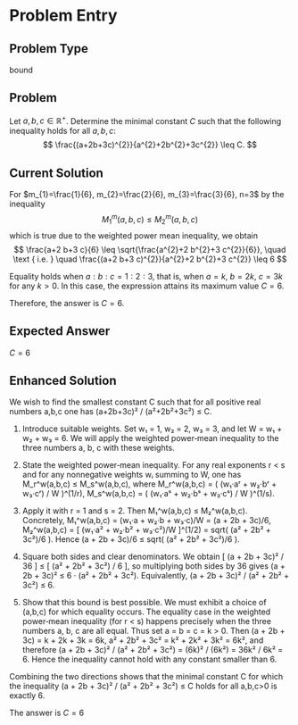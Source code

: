 # Problem Entry

## Problem Type
bound

## Problem
Let $a, b, c \in \mathbb{R}^{+}$. Determine the minimal constant $C$ such that the following inequality holds for all $a, b, c$:
$$
\frac{(a+2b+3c)^{2}}{a^{2}+2b^{2}+3c^{2}} \leq C.
$$

## Current Solution
For $m_{1}=\frac{1}{6}, m_{2}=\frac{2}{6}, m_{3}=\frac{3}{6}, n=3$ by the inequality
$$
M_{1}^{m}(a, b, c) \leq M_{2}^{m}(a, b, c)
$$
which is true due to the weighted power mean inequality, we obtain
$$
\frac{a+2 b+3 c}{6} \leq \sqrt{\frac{a^{2}+2 b^{2}+3 c^{2}}{6}}, \quad \text { i.e. } \quad \frac{(a+2 b+3 c)^{2}}{a^{2}+2 b^{2}+3 c^{2}} \leq 6
$$

Equality holds when $a : b : c = 1 : 2 : 3$, that is, when $a = k$, $b = 2k$, $c = 3k$ for any $k > 0$. In this case, the expression attains its maximum value $C = 6$.

Therefore, the answer is $C = 6$.

## Expected Answer
$C = 6$

## Enhanced Solution
We wish to find the smallest constant C such that for all positive real numbers a,b,c one has
  (a+2b+3c)²  / (a²+2b²+3c²)  ≤  C.

1.  Introduce suitable weights.  Set
     w₁ = 1,
     w₂ = 2,
     w₃ = 3,
  and let W = w₁ + w₂ + w₃ = 6.  We will apply the weighted power‐mean inequality to the three numbers a, b, c with these weights.

2.  State the weighted power‐mean inequality.  For any real exponents r < s and for any nonnegative weights wᵢ summing to W, one has
     M_r^w(a,b,c)  ≤  M_s^w(a,b,c),
  where
     M_r^w(a,b,c)  =  ( (w₁·aʳ + w₂·bʳ + w₃·cʳ) / W )^(1/r),
     M_s^w(a,b,c)  =  ( (w₁·aˢ + w₂·bˢ + w₃·cˢ) / W )^(1/s).  

3.  Apply it with r = 1 and s = 2.  Then
     M₁^w(a,b,c)  ≤  M₂^w(a,b,c).  
  Concretely,
     M₁^w(a,b,c)  =  (w₁·a + w₂·b + w₃·c)/W  =  (a + 2b + 3c)/6,
     M₂^w(a,b,c)  =  [ (w₁·a² + w₂·b² + w₃·c²)/W ]^(1/2)
                  =  sqrt( (a² + 2b² + 3c²)/6 ).
  Hence
     (a + 2b + 3c)/6  ≤  sqrt( (a² + 2b² + 3c²)/6 ).

4.  Square both sides and clear denominators.  We obtain
     [ (a + 2b + 3c)² / 36 ]  ≤  [ (a² + 2b² + 3c²) / 6 ],
  so multiplying both sides by 36 gives
     (a + 2b + 3c)²  ≤  6 · (a² + 2b² + 3c²).
  Equivalently,
     (a + 2b + 3c)² / (a² + 2b² + 3c²)  ≤  6.

5.  Show that this bound is best possible.  We must exhibit a choice of (a,b,c) for which equality occurs.  The equality case in the weighted power‐mean inequality (for r < s) happens precisely when the three numbers a, b, c are all equal.  Thus set
     a = b = c = k > 0.
  Then
     (a + 2b + 3c) = k + 2k + 3k = 6k,
     a² + 2b² + 3c² = k² + 2k² + 3k² = 6k²,
  and therefore
     (a + 2b + 3c)² / (a² + 2b² + 3c²)  =  (6k)² / (6k²)  =  36k² / 6k²  =  6.
  Hence the inequality cannot hold with any constant smaller than 6.

Combining the two directions shows that the minimal constant C for which the inequality
     (a + 2b + 3c)² / (a² + 2b² + 3c²)  ≤  C
holds for all a,b,c>0 is exactly 6.

The answer is $C=6$
